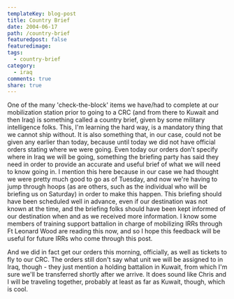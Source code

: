 ```yaml
---
templateKey: blog-post
title: Country Brief
date: 2004-06-17
path: /country-brief
featuredpost: false
featuredimage:
tags:
  - country-brief
category:
  - iraq
comments: true
share: true
---
```


One of the many 'check-the-block' items we have/had to complete at our mobilization station prior to going to a CRC (and from there to Kuwait and then Iraq) is something called a country brief, given by some military intelligence folks. This, I'm learning the hard way, is a mandatory thing that we cannot ship without. It is also something that, in our case, could not be given any earlier than today, because until today we did not have official orders stating where we were going. Even today our orders don't specify where in Iraq we will be going, something the briefing party has said they need in order to provide an accurate and useful brief of what we will need to know going in. I mention this here because in our case we had thought we were pretty much good to go as of Tuesday, and now we're having to jump through hoops (as are others, such as the individual who will be briefing us on Saturday) in order to make this happen. This briefing should have been scheduled well in advance, even if our destination was not known at the time, and the briefing folks should have been kept informed of our destination when and as we received more information. I know some members of training support battalion in charge of mobilizing IRRs through Ft Leonard Wood are reading this now, and so I hope this feedback will be useful for future IRRs who come through this post.

And we did in fact get our orders this morning, officially, as well as tickets to fly to our CRC. The orders still don't say what unit we will be assigned to in Iraq, though - they just mention a holding battalion in Kuwait, from which I'm sure we'll be transferred shortly after we arrive. It does sound like Chris and I will be traveling together, probably at least as far as Kuwait, though, which is cool.
